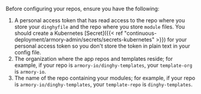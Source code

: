 Before configuring your repos, ensure you have the following:

1. A personal access token that has read access to the repo where you store your `dinghyfile` and the repo where you store `module` files. You should create a  Kubernetes [Secret]({{< ref "continuous-deployment/armory-admin/secrets/secrets-kubernetes" >}}) for your personal access token so you don't store the token in plain text in your config file.
1. The organization where the app repos and templates reside; for example, if your repo is `armory-io/dinghy-templates`, your `template-org` is `armory-io`.
1. The name of the repo containing your modules; for example, if your repo is `armory-io/dinghy-templates`, your `template-repo` is `dinghy-templates`.